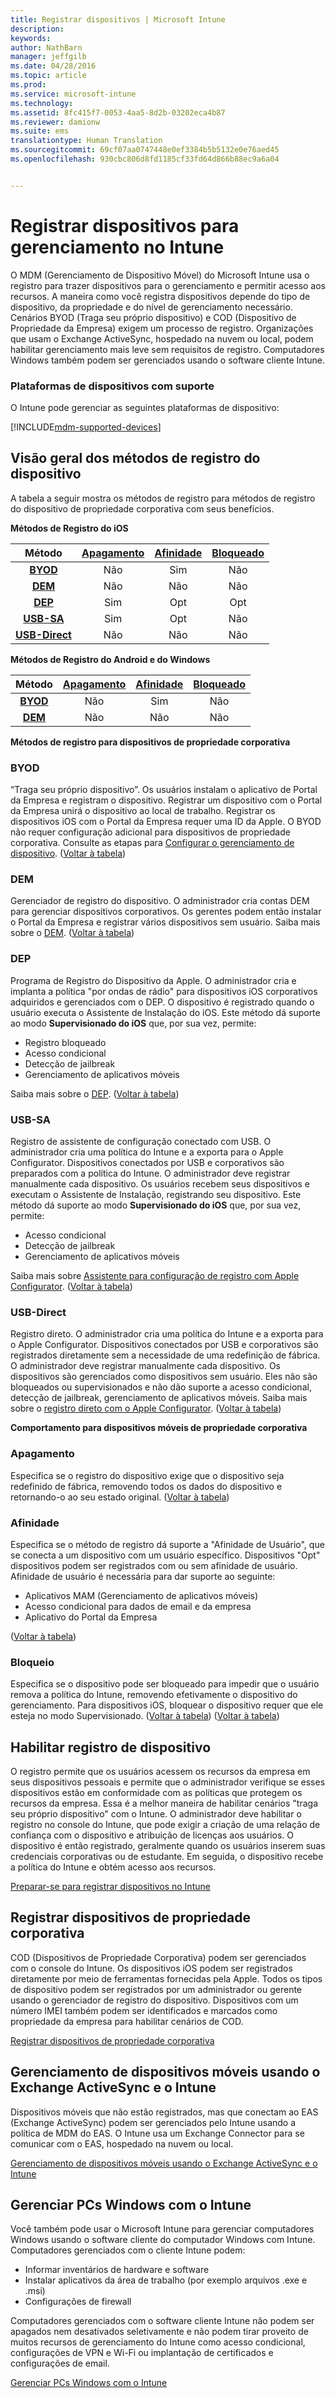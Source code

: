 ```yaml
---
title: Registrar dispositivos | Microsoft Intune
description: 
keywords: 
author: NathBarn
manager: jeffgilb
ms.date: 04/28/2016
ms.topic: article
ms.prod: 
ms.service: microsoft-intune
ms.technology: 
ms.assetid: 8fc415f7-0053-4aa5-8d2b-03202eca4b87
ms.reviewer: damionw
ms.suite: ems
translationtype: Human Translation
ms.sourcegitcommit: 69cf07aa0747448e0ef3384b5b5132e0e76aed45
ms.openlocfilehash: 930cbc806d8fd1185cf33fd64d866b88ec9a6a04


---
```


# Registrar dispositivos para gerenciamento no Intune
O MDM (Gerenciamento de Dispositivo Móvel) do Microsoft Intune usa o registro para trazer dispositivos para o gerenciamento e permitir acesso aos recursos. A maneira como você registra dispositivos depende do tipo de dispositivo, da propriedade e do nível de gerenciamento necessário. Cenários BYOD (Traga seu próprio dispositivo) e COD (Dispositivo de Propriedade da Empresa) exigem um processo de registro. Organizações que usam o Exchange ActiveSync, hospedado na nuvem ou local, podem habilitar gerenciamento mais leve sem requisitos de registro. Computadores Windows também podem ser gerenciados usando o software cliente Intune.

###  Plataformas de dispositivos com suporte

O Intune pode gerenciar as seguintes plataformas de dispositivo:

[!INCLUDE[mdm-supported-devices](../includes/mdm-supported-devices.md)]

## Visão geral dos métodos de registro do dispositivo

A tabela a seguir mostra os métodos de registro para métodos de registro do dispositivo de propriedade corporativa com seus benefícios.

**Métodos de Registro do iOS**

| **Método** |  **[Apagamento](#Wipe)** | **[Afinidade](#Affinity)**   |   **[Bloqueado](#Locked)** |
|:---:|:---:|:---:|:---:|
|**[BYOD](#BYOD)** | Não|    Sim |   Não |
|**[DEM](#DEM)**|   Não |Não |Não  |
|**[DEP](#DEP)**|   Sim |   Opt |   Opt|
|**[USB-SA](#USB-SA)**| Sim |   Opt |   Não|
|**[USB-Direct](#USB-Direct)**| Não |    Não  | Não|

**Métodos de Registro do Android e do Windows**

| **Método** |  **[Apagamento](#Wipe)** | **[Afinidade](#Affinity)**   |   **[Bloqueado](#Locked)** |
|:---:|:---:|:---:|:---:|
|**[BYOD](#BYOD)** | Não|    Sim |   Não |
|**[DEM](#DEM)**|   Não |Não |Não  |

**Métodos de registro para dispositivos de propriedade corporativa**

### BYOD
“Traga seu próprio dispositivo”. Os usuários instalam o aplicativo de Portal da Empresa e registram o dispositivo. Registrar um dispositivo com o Portal da Empresa unirá o dispositivo ao local de trabalho. Registrar os dispositivos iOS com o Portal da Empresa requer uma ID da Apple. O BYOD não requer configuração adicional para dispositivos de propriedade corporativa. Consulte as etapas para [Configurar o gerenciamento de dispositivo](get-ready-to-enroll-devices-in-microsoft-intune.md#set-up-device-management). ([Voltar à tabela](#overview-of-corporate-owned-device-enrollment-methods))

### DEM
Gerenciador de registro do dispositivo. O administrador cria contas DEM para gerenciar dispositivos corporativos. Os gerentes podem então instalar o Portal da Empresa e registrar vários dispositivos sem usuário. Saiba mais sobre o [DEM](enroll-corporate-owned-devices-with-the-device-enrollment-manager-in-microsoft-intune.md). ([Voltar à tabela](#overview-of-corporate-owned-device-enrollment-methods))

### DEP
Programa de Registro do Dispositivo da Apple. O administrador cria e implanta a política "por ondas de rádio" para dispositivos iOS corporativos adquiridos e gerenciados com o DEP. O dispositivo é registrado quando o usuário executa o Assistente de Instalação do iOS. Este método dá suporte ao modo **Supervisionado do iOS** que, por sua vez, permite:
  - Registro bloqueado
  - Acesso condicional
  - Detecção de jailbreak
  - Gerenciamento de aplicativos móveis

Saiba mais sobre o [DEP](ios-device-enrollment-program-in-microsoft-intune.md). ([Voltar à tabela](#overview-of-corporate-owned-device-enrollment-methods))

### USB-SA
Registro de assistente de configuração conectado com USB. O administrador cria uma política do Intune e a exporta para o Apple Configurator. Dispositivos conectados por USB e corporativos são preparados com a política do Intune. O administrador deve registrar manualmente cada dispositivo. Os usuários recebem seus dispositivos e executam o Assistente de Instalação, registrando seu dispositivo. Este método dá suporte ao modo **Supervisionado do iOS** que, por sua vez, permite:
  - Acesso condicional
  - Detecção de jailbreak
  - Gerenciamento de aplicativos móveis

Saiba mais sobre [Assistente para configuração de registro com Apple Configurator](ios-setup-assistant-enrollment-in-microsoft-intune.md). ([Voltar à tabela](#overview-of-corporate-owned-device-enrollment-methods))

### USB-Direct
Registro direto. O administrador cria uma política do Intune e a exporta para o Apple Configurator. Dispositivos conectados por USB e corporativos são registrados diretamente sem a necessidade de uma redefinição de fábrica. O administrador deve registrar manualmente cada dispositivo. Os dispositivos são gerenciados como dispositivos sem usuário. Eles não são bloqueados ou supervisionados e não dão suporte a acesso condicional, detecção de jailbreak, gerenciamento de aplicativos móveis. Saiba mais sobre o [registro direto com o Apple Configurator](ios-direct-enrollment-in-microsoft-intune.md). ([Voltar à tabela](#overview-of-corporate-owned-device-enrollment-methods))

**Comportamento para dispositivos móveis de propriedade corporativa**

### Apagamento
Especifica se o registro do dispositivo exige que o dispositivo seja redefinido de fábrica, removendo todos os dados do dispositivo e retornando-o ao seu estado original.
([Voltar à tabela](#overview-of-corporate-owned-device-enrollment-methods))

### Afinidade
Especifica se o método de registro dá suporte a "Afinidade de Usuário", que se conecta a um dispositivo com um usuário específico. Dispositivos "Opt" dispositivos podem ser registrados com ou sem afinidade de usuário. Afinidade de usuário é necessária para dar suporte ao seguinte:
  - Aplicativos MAM (Gerenciamento de aplicativos móveis)
  - Acesso condicional para dados de email e da empresa
  - Aplicativo do Portal da Empresa

([Voltar à tabela](#overview-of-corporate-owned-device-enrollment-methods))

### Bloqueio
Especifica se o dispositivo pode ser bloqueado para impedir que o usuário remova a política do Intune, removendo efetivamente o dispositivo do gerenciamento. Para dispositivos iOS, bloquear o dispositivo requer que ele esteja no modo Supervisionado.
([Voltar à tabela](#overview-of-corporate-owned-device-enrollment-methods)) ([Voltar à tabela](#overview-of-corporate-owned-device-enrollment-methods))

## Habilitar registro de dispositivo  
 O registro permite que os usuários acessem os recursos da empresa em seus dispositivos pessoais e permite que o administrador verifique se esses dispositivos estão em conformidade com as políticas que protegem os recursos da empresa. Essa é a melhor maneira de habilitar cenários "traga seu próprio dispositivo" com o Intune. O administrador deve habilitar o registro no console do Intune, que pode exigir a criação de uma relação de confiança com o dispositivo e atribuição de licenças aos usuários. O dispositivo é então registrado, geralmente quando os usuários inserem suas credenciais corporativas ou de estudante. Em seguida, o dispositivo recebe a política do Intune e obtém acesso aos recursos.

[Preparar-se para registrar dispositivos no Intune](get-ready-to-enroll-devices-in-microsoft-intune.md)

## Registrar dispositivos de propriedade corporativa
COD (Dispositivos de Propriedade Corporativa) podem ser gerenciados com o console do Intune. Os dispositivos iOS podem ser registrados diretamente por meio de ferramentas fornecidas pela Apple. Todos os tipos de dispositivo podem ser registrados por um administrador ou gerente usando o gerenciador de registro do dispositivo. Dispositivos com um número IMEI também podem ser identificados e marcados como propriedade da empresa para habilitar cenários de COD.

[Registrar dispositivos de propriedade corporativa](manage-corporate-owned-devices.md)

## Gerenciamento de dispositivos móveis usando o Exchange ActiveSync e o Intune
Dispositivos móveis que não estão registrados, mas que conectam ao EAS (Exchange ActiveSync) podem ser gerenciados pelo Intune usando a política de MDM do EAS. O Intune usa um Exchange Connector para se comunicar com o EAS, hospedado na nuvem ou local.



[Gerenciamento de dispositivos móveis usando o Exchange ActiveSync e o Intune](mobile-device-management-with-exchange-activesync-and-microsoft-intune.md)


## Gerenciar PCs Windows com o Intune  
Você também pode usar o Microsoft Intune para gerenciar computadores Windows usando o software cliente do computador Windows com Intune. Computadores gerenciados com o cliente Intune podem:

 - Informar inventários de hardware e software
 - Instalar aplicativos da área de trabalho (por exemplo arquivos .exe e .msi)
 - Configurações de firewall

Computadores gerenciados com o software cliente Intune não podem ser apagados nem desativados seletivamente e não podem tirar proveito de muitos recursos de gerenciamento do Intune como acesso condicional, configurações de VPN e Wi-Fi ou implantação de certificados e configurações de email.

[Gerenciar PCs Windows com o Intune](manage-windows-pcs-with-microsoft-intune.md)



<!--HONumber=Jun16_HO5-->


